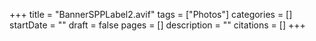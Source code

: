 +++
title = "BannerSPPLabel2.avif"
tags = ["Photos"]
categories = []
startDate = ""
draft = false
pages = []
description = ""
citations = []
+++
